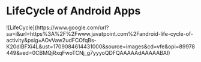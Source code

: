 <H1> LifeCycle of Android Apps</H1>
![LifeCycle](https://www.google.com/url?sa=i&url=https%3A%2F%2Fwww.javatpoint.com%2Fandroid-life-cycle-of-activity&psig=AOvVaw2udFCOfqBs-K20dIBFXi4L&ust=1709084614431000&source=images&cd=vfe&opi=89978449&ved=0CBMQjRxqFwoTCNj_g7yyyoQDFQAAAAAdAAAAABAI)
